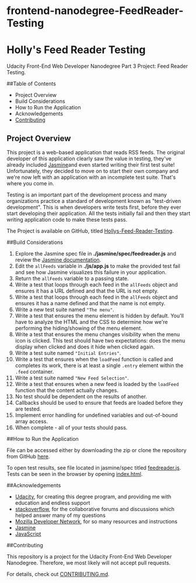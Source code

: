 frontend-nanodegree-FeedReader-Testing
=======================================

# Holly's Feed Reader Testing

Udacity Front-End Web Developer Nanodegree Part 3 Project: Feed Reader Testing.

##Table of Contents

* Project Overview
* Build Considerations
* How to Run the Application
* Acknowledgements
* [Contributing](#contributing)

## Project Overview

This project is a web-based application that reads RSS feeds. The original developer of this application clearly saw the value in testing, they've already included [Jasmine](http://jasmine.github.io/)and even started writing their first test suite! Unfortunately, they decided to move on to start their own company and we're now left with an application with an incomplete test suite. That's where you come in.

Testing is an important part of the development process and many organizations practice a standard of development known as "test-driven development". This is when developers write tests first, before they ever start developing their application. All the tests initially fail and then they start writing application code to make these tests pass.

The Project is available on GitHub, titled [Hollys-Feed-Reader-Testing](https://github.com/hollyjordan13/Hollys-Feed-Reader-Testing).

##Build Considerations

1. Explore the Jasmine spec file in **./jasmine/spec/feedreader.js** and review the [Jasmine documentation](http://jasmine.github.io).
2. Edit the `allFeeds` variable in **./js/app.js** to make the provided test fail and see how Jasmine visualizes this failure in your application.
3. Return the `allFeeds` variable to a passing state.
4. Write a test that loops through each feed in the `allFeeds` object and ensures it has a URL defined and that the URL is not empty.
5. Write a test that loops through each feed in the `allFeeds` object and ensures it has a name defined and that the name is not empty.
6. Write a new test suite named `"The menu"`.
7. Write a test that ensures the menu element is hidden by default. You'll have to analyze the HTML and the CSS to determine how we're performing the hiding/showing of the menu element.
8. Write a test that ensures the menu changes visibility when the menu icon is clicked. This test should have two expectations: does the menu display when clicked and does it hide when clicked again.
9. Write a test suite named `"Initial Entries"`.
10. Write a test that ensures when the `loadFeed` function is called and completes its work, there is at least a single `.entry` element within the `.feed` container.
11. Write a test suite named `"New Feed Selection"`.
12. Write a test that ensures when a new feed is loaded by the `loadFeed` function that the content actually changes.
13. No test should be dependent on the results of another.
14. Callbacks should be used to ensure that feeds are loaded before they are tested.
15. Implement error handling for undefined variables and out-of-bound array access.
16. When complete - all of your tests should pass. 

##How to Run the Application

File can be accessed either by downloading the zip or clone the repository from GitHub [here](https://github.com/hollyjordan13/Hollys-Feed-Reader-Testing).

To open test results, see file located in jasmine/spec titled [feedreader.js](
        Hollys-Feed-Reader-Testing/jasmine/spec/feedreader.js
      ).
Tests can be seen in the browser by opening [index.html](
        Hollys-Feed-Reader-Testing/index.html
      ).

##Acknowledgements

* [Udacity](https://www.udacity.com/), for creating this degree program, and providing me with education and endless support
* [stackoverflow](https://stackoverflow.com/), for the collaborative forums and discussions which helped answer many of my questions
* [Mozilla Developer Network](https://developer.mozilla.org/en-US/), for so many resources and instructions
* [Jasmine](http://jasmine.github.io/)
* [JavaScript](https://www.javascript.com/)

##Contributing

This repository is a project for the Udacity Front-End Web Developer Nanodegree. Therefore, we most likely will not accept pull requests.

For details, check out [CONTRIBUTING.md](CONTRIBUTING.md).